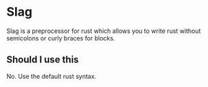 # Slag

Slag is a preprocessor for rust which allows you to write rust without semicolons or curly braces for blocks.

## Should I use this

No. Use the default rust syntax.

